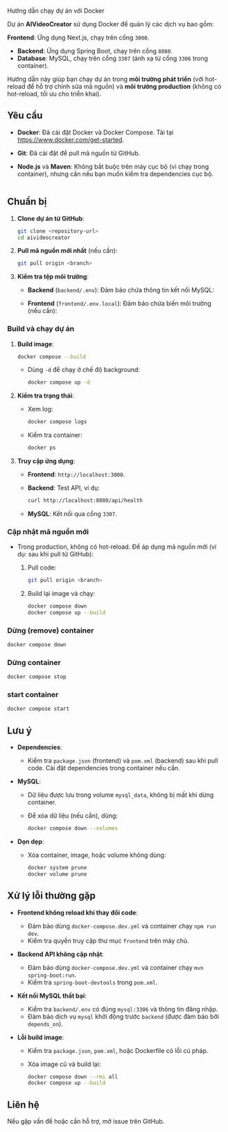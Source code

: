 Hướng dẫn chạy dự án với Docker

Dự án **AIVideoCreator** sử dụng Docker để quản lý các dịch vụ bao gồm:

**Frontend**: Ứng dụng Next.js, chạy trên cổng `3000`.

- **Backend**: Ứng dụng Spring Boot, chạy trên cổng `8080`.
- **Database**: MySQL, chạy trên cổng `3307` (ánh xạ từ cổng `3306` trong container).

Hướng dẫn này giúp bạn chạy dự án trong **môi trường phát triển** (với hot-reload để hỗ trợ chỉnh sửa mã nguồn) và **môi trường production** (không có hot-reload, tối ưu cho triển khai).

## Yêu cầu

- **Docker**: Đã cài đặt Docker và Docker Compose. Tải tại https://www.docker.com/get-started.

- **Git**: Đã cài đặt để pull mã nguồn từ GitHub.

- **Node.js** và **Maven**: Không bắt buộc trên máy cục bộ (vì chạy trong container), nhưng cần nếu bạn muốn kiểm tra dependencies cục bộ.

  ```

## Chuẩn bị

1. **Clone dự án từ GitHub**:

   ```bash
   git clone <repository-url>
   cd aivideocreator
   ```

2. **Pull mã nguồn mới nhất** (nếu cần):

   ```bash
   git pull origin <branch>
   ```

3. **Kiểm tra tệp môi trường**:

    - **Backend** (`backend/.env`): Đảm bảo chứa thông tin kết nối MySQL:

    - **Frontend** (`frontend/.env.local`): Đảm bảo chứa biến môi trường (nếu cần):



### Build và chạy dự án

1. **Build image**:

   ```bash
   docker compose --build
   ```

    - Dùng `-d` để chạy ở chế độ background:

      ```bash
      docker compose up -d
      ```

2. **Kiểm tra trạng thái**:

    - Xem log:

      ```bash
      docker compose logs
      ```

    - Kiểm tra container:

      ```bash
      docker ps
      ```

3. **Truy cập ứng dụng**:

    - **Frontend**: `http://localhost:3000`.

    - **Backend**: Test API, ví dụ:

      ```bash
      curl http://localhost:8080/api/health
      ```

    - **MySQL**: Kết nối qua cổng `3307`.

### Cập nhật mã nguồn mới

- Trong production, không có hot-reload. Để áp dụng mã nguồn mới (ví dụ: sau khi pull từ GitHub):

    1. Pull code:

       ```bash
       git pull origin <branch>
       ```

    2. Build lại image và chạy:

       ```bash
       docker compose down
       docker compose up --build
       ```

### Dừng (remove) container

```bash
docker compose down
```

### Dừng container

```bash
docker compose stop
```

### start container

```bash
docker compose start
```


## Lưu ý

- **Dependencies**:

    - Kiểm tra `package.json` (frontend) và `pom.xml` (backend) sau khi pull code. Cài đặt dependencies trong container nếu cần.

- **MySQL**:

    - Dữ liệu được lưu trong volume `mysql_data`, không bị mất khi dừng container.

    - Để xóa dữ liệu (nếu cần), dùng:

      ```bash
      docker compose down --volumes
      ```


- **Dọn dẹp**:

    - Xóa container, image, hoặc volume không dùng:

      ```bash
      docker system prune
      docker volume prune
      ```

## Xử lý lỗi thường gặp

- **Frontend không reload khi thay đổi code**:

    - Đảm bảo dùng `docker-compose.dev.yml` và container chạy `npm run dev`.
    - Kiểm tra quyền truy cập thư mục `frontend` trên máy chủ.

- **Backend API không cập nhật**:

    - Đảm bảo dùng `docker-compose.dev.yml` và container chạy `mvn spring-boot:run`.
    - Kiểm tra `spring-boot-devtools` trong `pom.xml`.

- **Kết nối MySQL thất bại**:

    - Kiểm tra `backend/.env` có đúng `mysql:3306` và thông tin đăng nhập.
    - Đảm bảo dịch vụ `mysql` khởi động trước `backend` (được đảm bảo bởi `depends_on`).

- **Lỗi build image**:

    - Kiểm tra `package.json`, `pom.xml`, hoặc Dockerfile có lỗi cú pháp.

    - Xóa image cũ và build lại:

      ```bash
      docker compose down --rmi all
      docker compose up --build
      ```

## Liên hệ

Nếu gặp vấn đề hoặc cần hỗ trợ, mở issue trên GitHub.
